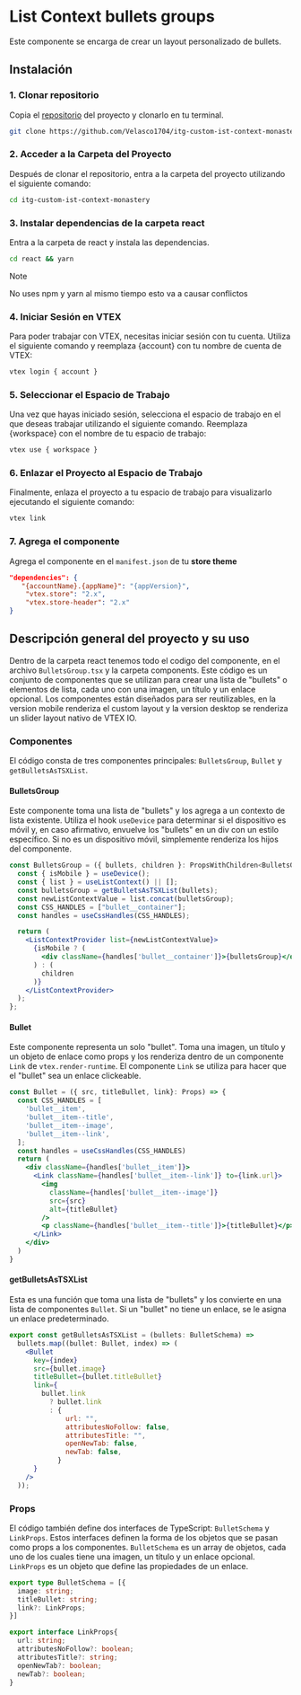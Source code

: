 # List Context bullets groups

Este componente se encarga de crear un layout personalizado de bullets.

## Instalación

### 1. Clonar repositorio

Copia el [repositorio](https://github.com/Velasco1704/itg-custom-ist-context-monastery) del proyecto y clonarlo en tu terminal.

```bash
git clone https://github.com/Velasco1704/itg-custom-ist-context-monastery
```

### 2. Acceder a la Carpeta del Proyecto

Después de clonar el repositorio, entra a la carpeta del proyecto utilizando el siguiente comando:

```bash
cd itg-custom-ist-context-monastery
```

### 3. Instalar dependencias de la carpeta react

Entra a la carpeta de react y instala las dependencias.

```bash
cd react && yarn
```

> [!NOTE]
> No uses npm y yarn al mismo tiempo esto va a causar conflictos

### 4. Iniciar Sesión en VTEX

Para poder trabajar con VTEX, necesitas iniciar sesión con tu cuenta. Utiliza el siguiente comando y reemplaza {account} con tu nombre de cuenta de VTEX:

```bash
vtex login { account }
```

### 5. Seleccionar el Espacio de Trabajo

Una vez que hayas iniciado sesión, selecciona el espacio de trabajo en el que deseas trabajar utilizando el siguiente comando. Reemplaza {workspace} con el nombre de tu espacio de trabajo:

```bash
vtex use { workspace }
```

### 6. Enlazar el Proyecto al Espacio de Trabajo

Finalmente, enlaza el proyecto a tu espacio de trabajo para visualizarlo ejecutando el siguiente comando:

```bash
vtex link
```

### 7. Agrega el componente

Agrega el componente en el `manifest.json` de tu **store theme**

```JSON
"dependencies": {
   "{accountName}.{appName}": "{appVersion}",
    "vtex.store": "2.x",
    "vtex.store-header": "2.x"
}
```

## Descripción general del proyecto y su uso

Dentro de la carpeta react tenemos todo el codigo del componente, en el archivo `BulletsGroup.tsx` y la carpeta components. Este código es un conjunto de componentes que se utilizan para crear una lista de "bullets" o elementos de lista, cada uno con una imagen, un título y un enlace opcional. Los componentes están diseñados para ser reutilizables, en la version mobile renderiza el custom layout y la version desktop se renderiza un slider layout nativo de VTEX IO.


### Componentes

El código consta de tres componentes principales: `BulletsGroup`, `Bullet` y `getBulletsAsTSXList`.

#### BulletsGroup

Este componente toma una lista de "bullets" y los agrega a un contexto de lista existente. Utiliza el hook `useDevice` para determinar si el dispositivo es móvil y, en caso afirmativo, envuelve los "bullets" en un div con un estilo específico. Si no es un dispositivo móvil, simplemente renderiza los hijos del componente.

```jsx
const BulletsGroup = ({ bullets, children }: PropsWithChildren<BulletsGroupProps>) => {
  const { isMobile } = useDevice();
  const { list } = useListContext() || [];
  const bulletsGroup = getBulletsAsTSXList(bullets);
  const newListContextValue = list.concat(bulletsGroup);
  const CSS_HANDLES = ["bullet__container"];
  const handles = useCssHandles(CSS_HANDLES);

  return (
    <ListContextProvider list={newListContextValue}>
      {isMobile ? (
        <div className={handles['bullet__container']}>{bulletsGroup}</div>
      ) : (
        children
      )}
    </ListContextProvider>
  );
};
```

#### Bullet

Este componente representa un solo "bullet". Toma una imagen, un título y un objeto de enlace como props y los renderiza dentro de un componente `Link` de `vtex.render-runtime`. El componente `Link` se utiliza para hacer que el "bullet" sea un enlace clickeable.

```jsx
const Bullet = ({ src, titleBullet, link}: Props) => {
  const CSS_HANDLES = [
    'bullet__item',
    'bullet__item--title',
    'bullet__item--image',
    'bullet__item--link',
  ];
  const handles = useCssHandles(CSS_HANDLES)
  return (
    <div className={handles['bullet__item']}>
      <Link className={handles['bullet__item--link']} to={link.url}>
        <img
          className={handles['bullet__item--image']}
          src={src}
          alt={titleBullet}
        />
        <p className={handles['bullet__item--title']}>{titleBullet}</p>
      </Link>
    </div>
  )
}

```
#### getBulletsAsTSXList

Esta es una función que toma una lista de "bullets" y los convierte en una lista de componentes `Bullet`. Si un "bullet" no tiene un enlace, se le asigna un enlace predeterminado.

```jsx
export const getBulletsAsTSXList = (bullets: BulletSchema) =>
  bullets.map((bullet: Bullet, index) => (
    <Bullet
      key={index}
      src={bullet.image}
      titleBullet={bullet.titleBullet}
      link={
        bullet.link
          ? bullet.link
          : {
              url: "",
              attributesNoFollow: false,
              attributesTitle: "",
              openNewTab: false,
              newTab: false,
            }
      }
    />
  ));
```

### Props

El código también define dos interfaces de TypeScript: `BulletSchema` y `LinkProps`. Estos interfaces definen la forma de los objetos que se pasan como props a los componentes. `BulletSchema` es un array de objetos, cada uno de los cuales tiene una imagen, un título y un enlace opcional. `LinkProps` es un objeto que define las propiedades de un enlace.

```ts
export type BulletSchema = [{
  image: string;
  titleBullet: string;
  link?: LinkProps;
}]

export interface LinkProps{
  url: string;
  attributesNoFollow?: boolean;
  attributesTitle?: string;
  openNewTab?: boolean;
  newTab?: boolean;
}

```
